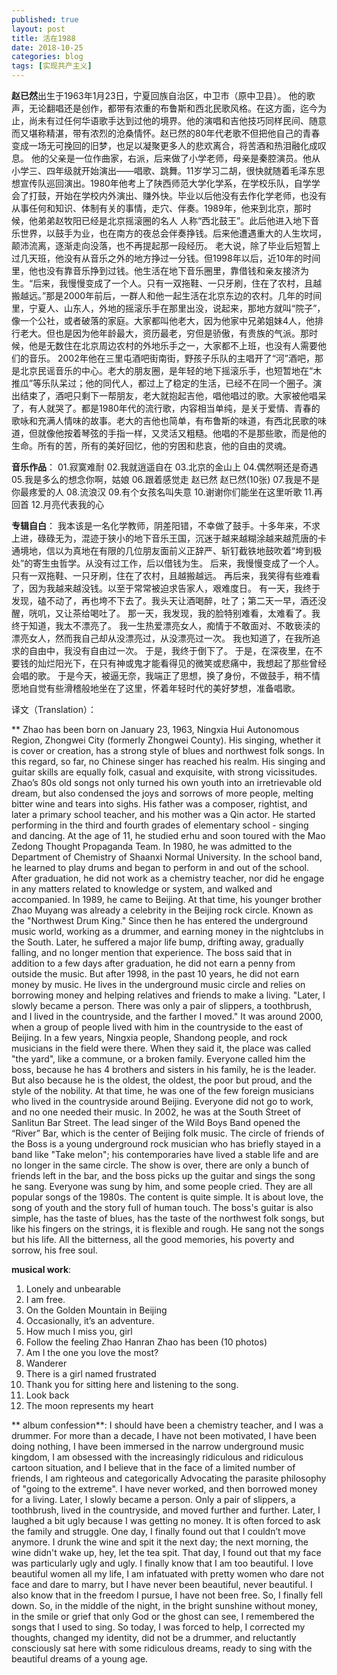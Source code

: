 ```yaml
---
published: true
layout: post
title: 活在1988
date: 2018-10-25
categories: blog
tags: [实现共产主义]
---
```


**赵已然**出生于1963年1月23日，宁夏回族自治区，中卫市（原中卫县）。
他的歌声，无论翻唱还是创作，都带有浓重的布鲁斯和西北民歌风格。在这方面，迄今为止，尚未有过任何华语歌手达到过他的境界。他的演唱和吉他技巧同样民间、随意而又堪称精湛，带有浓烈的沧桑情怀。赵已然的80年代老歌不但把他自己的青春变成一场无可挽回的旧梦，也足以凝聚更多人的悲欢离合，将苦酒和热泪融化成叹息。
他的父亲是一位作曲家，右派，后来做了小学老师，母亲是秦腔演员。他从小学三、四年级就开始演出——唱歌、跳舞。11岁学习二胡，很快就随着毛泽东思想宣传队巡回演出。1980年他考上了陕西师范大学化学系，在学校乐队，自学学会了打鼓，开始在学校内外演出、赚外快。毕业以后他没有去作化学老师，也没有从事任何和知识、体制有关的事情，走穴、伴奏。1989年，他来到北京，那时候，他弟弟赵牧阳已经是北京摇滚圈的名人
人称“西北鼓王”。此后他进入地下音乐世界，以鼓手为业，也在南方的夜总会伴奏挣钱。后来他遭遇重大的人生坎坷，颠沛流离，逐渐走向没落，也不再提起那一段经历。
老大说，除了毕业后短暂上过几天班，他没有从音乐之外的地方挣过一分钱。但1998年以后，近10年的时间里，他也没有靠音乐挣到过钱。他生活在地下音乐圈里，靠借钱和亲友接济为生。“后来，我慢慢变成了一个人。只有一双拖鞋、一只牙刷，住在了农村，且越搬越远。”那是2000年前后，一群人和他一起生活在北京东边的农村。几年的时间里，宁夏人、山东人，外地的摇滚乐手在那里出没，说起来，那地方就叫“院子”，像一个公社，或者破落的家庭。大家都叫他老大，因为他家中兄弟姐妹4人，他排行老大。但也是因为他年龄最大，资历最老，穷但是骄傲，有贵族的气派。那时候，他是无数住在北京周边农村的外地乐手之一，大家都不上班，也没有人需要他们的音乐。
2002年他在三里屯酒吧街南街，野孩子乐队的主唱开了“河”酒吧，那是北京民谣音乐的中心。老大的朋友圈，是年轻的地下摇滚乐手，也短暂地在“木推瓜”等乐队呆过；他的同代人，都过上了稳定的生活，已经不在同一个圈子。演出结束了，酒吧只剩下一帮朋友，老大就抱起吉他，唱他唱过的歌。大家被他唱呆了，有人就哭了。都是1980年代的流行歌，内容相当单纯，是关于爱情、青春的歌咏和充满人情味的故事。老大的吉他也简单，有布鲁斯的味道，有西北民歌的味道，但就像他按着琴弦的手指一样，又灵活又粗糙。他唱的不是那些歌，而是他的生命。所有的苦，所有的美好回忆，他的穷困和悲哀，他的自由的灵魂。

**音乐作品**：
01.寂寞难耐
02.我就逍遥自在
03.北京的金山上
04.偶然啊还是奇遇
05.我是多么的想念你啊，姑娘
06.跟着感觉走
赵已然
赵已然(10张)
07.我是不是你最疼爱的人
08.流浪汉
09.有个女孩名叫失意
10.谢谢你们能坐在这里听歌
11.再回首
12.月亮代表我的心

**专辑自白**：
我本该是一名化学教师，阴差阳错，不幸做了鼓手。十多年来，不求上进，碌碌无为，混迹于狭小的地下音乐王国，沉迷于越来越糊涂越来越荒唐的卡通境地，信以为真地在有限的几位朋友面前义正辞严、斩钉截铁地鼓吹着“垮到极处”的寄生虫哲学。从没有过工作，后以借钱为生。
后来，我慢慢变成了一个人。只有一双拖鞋、一只牙刷，住在了农村，且越搬越远。
再后来，我笑得有些难看了，因为我越来越没钱。以至于常常被迫求告家人，艰难度日。
有一天，我终于发现，磕不动了，再也垮不下去了。我头天让酒喝醉，吐了；第二天一早，酒还没醒，咣叽，又让茶给喝吐了。
那一天，我发现，我的脸特别难看，太难看了。我终于知道，我太不漂亮了。
我一生热爱漂亮女人，痴情于不敢面对、不敢亵渎的漂亮女人，然而我自己却从没漂亮过，从没漂亮过一次。
我也知道了，在我所追求的自由中，我没有自由过一次。
于是，我终于倒下了。
于是，在深夜里，在不要钱的灿烂阳光下，在只有神或鬼才能看得见的微笑或悲痛中，我想起了那些曾经会唱的歌。
于是今天，被逼无奈，我端正了思想，换了身份，不做鼓手，稍不情愿地自觉有些滑稽般地坐在了这里，怀着年轻时代的美好梦想，准备唱歌。

译文（Translation）：

** Zhao has been born on January 23, 1963, Ningxia Hui Autonomous Region, Zhongwei City (formerly Zhongwei County).
His singing, whether it is cover or creation, has a strong style of blues and northwest folk songs. In this regard, so far, no Chinese singer has reached his realm. His singing and guitar skills are equally folk, casual and exquisite, with strong vicissitudes. Zhao’s 80s old songs not only turned his own youth into an irretrievable old dream, but also condensed the joys and sorrows of more people, melting bitter wine and tears into sighs.
His father was a composer, rightist, and later a primary school teacher, and his mother was a Qin actor. He started performing in the third and fourth grades of elementary school - singing and dancing. At the age of 11, he studied erhu and soon toured with the Mao Zedong Thought Propaganda Team. In 1980, he was admitted to the Department of Chemistry of Shaanxi Normal University. In the school band, he learned to play drums and began to perform in and out of the school. After graduation, he did not work as a chemistry teacher, nor did he engage in any matters related to knowledge or system, and walked and accompanied. In 1989, he came to Beijing. At that time, his younger brother Zhao Muyang was already a celebrity in the Beijing rock circle.
Known as the "Northwest Drum King." Since then he has entered the underground music world, working as a drummer, and earning money in the nightclubs in the South. Later, he suffered a major life bump, drifting away, gradually falling, and no longer mention that experience.
The boss said that in addition to a few days after graduation, he did not earn a penny from outside the music. But after 1998, in the past 10 years, he did not earn money by music. He lives in the underground music circle and relies on borrowing money and helping relatives and friends to make a living. "Later, I slowly became a person. There was only a pair of slippers, a toothbrush, and I lived in the countryside, and the farther I moved." It was around 2000, when a group of people lived with him in the countryside to the east of Beijing. In a few years, Ningxia people, Shandong people, and rock musicians in the field were there. When they said it, the place was called "the yard", like a commune, or a broken family. Everyone called him the boss, because he has 4 brothers and sisters in his family, he is the leader. But also because he is the oldest, the oldest, the poor but proud, and the style of the nobility. At that time, he was one of the few foreign musicians who lived in the countryside around Beijing. Everyone did not go to work, and no one needed their music.
In 2002, he was at the South Street of Sanlitun Bar Street. The lead singer of the Wild Boys Band opened the “River” Bar, which is the center of Beijing folk music. The circle of friends of the Boss is a young underground rock musician who has briefly stayed in a band like "Take melon"; his contemporaries have lived a stable life and are no longer in the same circle. The show is over, there are only a bunch of friends left in the bar, and the boss picks up the guitar and sings the song he sang. Everyone was sung by him, and some people cried. They are all popular songs of the 1980s. The content is quite simple. It is about love, the song of youth and the story full of human touch. The boss's guitar is also simple, has the taste of blues, has the taste of the northwest folk songs, but like his fingers on the strings, it is flexible and rough. He sang not the songs but his life. All the bitterness, all the good memories, his poverty and sorrow, his free soul.

**musical work**:
01. Lonely and unbearable
02. I am free.
03. On the Golden Mountain in Beijing
04. Occasionally, it’s an adventure.
05. How much I miss you, girl
06. Follow the feeling
Zhao Hanran
Zhao has been (10 photos)
07. Am I the one you love the most?
08. Wanderer
09. There is a girl named frustrated
10. Thank you for sitting here and listening to the song.
11. Look back
12. The moon represents my heart

** album confession**:
I should have been a chemistry teacher, and I was a drummer. For more than a decade, I have not been motivated, I have been doing nothing, I have been immersed in the narrow underground music kingdom, I am obsessed with the increasingly ridiculous and ridiculous cartoon situation, and I believe that in the face of a limited number of friends, I am righteous and categorically Advocating the parasite philosophy of "going to the extreme". I have never worked, and then borrowed money for a living.
Later, I slowly became a person. Only a pair of slippers, a toothbrush, lived in the countryside, and moved further and further.
Later, I laughed a bit ugly because I was getting no money. It is often forced to ask the family and struggle.
One day, I finally found out that I couldn’t move anymore. I drunk the wine and spit it the next day; the next morning, the wine didn't wake up, hey, let the tea spit.
That day, I found out that my face was particularly ugly and ugly. I finally know that I am too beautiful.
I love beautiful women all my life, I am infatuated with pretty women who dare not face and dare to marry, but I have never been beautiful, never beautiful.
I also know that in the freedom I pursue, I have not been free.
So, I finally fell down.
So, in the middle of the night, in the bright sunshine without money, in the smile or grief that only God or the ghost can see, I remembered the songs that I used to sing.
So today, I was forced to help, I corrected my thoughts, changed my identity, did not be a drummer, and reluctantly consciously sat here with some ridiculous dreams, ready to sing with the beautiful dreams of a young age.


